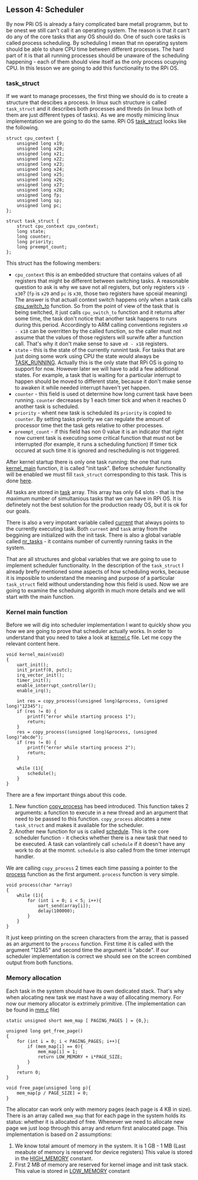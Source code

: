## Lesson 4: Scheduler 

By now PRi OS is already a fairy complicated bare metall programm, but to be onest we still can't call it an operating system. The reason is that it can't do any of the core tasks that any OS should do. One of such core tasks is called process scheduling. By scheduling I mean that nn operating system should be able to share CPU time between different processes. The hard part of it is that all running processes should be unaware of the scheduling happening - each of them should view itself as the only process ocupying  CPU. In this lesson we are going to add this functionality to the RPi OS.

### task_struct

If we want to manage processes, the first thing we should do is to create a structure that descibes a process. In linux such structure is called `task_struct` and it describes both processes and threds (in linux both of them are just different types of tasks). As we are mostly mimicing linux implementation we are going to do the same. RPi OS [task_struct](https://github.com/s-matyukevich/raspberry-pi-os/blob/master/src/lesson04/include/sched.h#L36) looks like the following.

```
struct cpu_context {
	unsigned long x19;
	unsigned long x20;
	unsigned long x21;
	unsigned long x22;
	unsigned long x23;
	unsigned long x24;
	unsigned long x25;
	unsigned long x26;
	unsigned long x27;
	unsigned long x28;
	unsigned long fp;
	unsigned long sp;
	unsigned long pc;
};

struct task_struct {
	struct cpu_context cpu_context;
	long state;	
	long counter;
	long priority;
	long preempt_count;
};
```

This struct has the following members:

* `cpu_context` this is an embedded structure that contains values of all registers that might be different between switching tasks. A reasonable question to ask is why we save not all registers, but only registers `x19 - x30`? (`fp` is `x29` and `pc` is `x30`, those two registers have spceial meaning) The answer is that actuall context switch happens only  when a task calls [cpu_switch_to](https://github.com/s-matyukevich/raspberry-pi-os/blob/master/src/lesson04/src/sched.S#L4) function. So from the point of view of the task that is being switched, it just calls `cpu_switch_to` function and it returns after some time, the task don't notice that another task happens to runs during this period.  Accordingly to ARM calling conventions registers `x0 - x18` can be overritten by the called function, so the caller must not assume that the values of those registers will surwife after a function call. That's why it don't make sense to save `x0 - x18` registers.
* `state` - this is the state of the currently runnint task. For tasks that are just doing some work using CPU the state would always be [TASK_RUNNING](https://github.com/s-matyukevich/raspberry-pi-os/blob/master/src/lesson04/include/sched.h#L15). Actually this is the only state that RPi OS is going to support for now. However later we will have to add a few additional states. For example, a task that is waiting for a particular interrupt to happen should be moved to different state, because it don't make sense to awaken it while needed interrupt haven't yet happen.
* `counter` - this field is used ot determine how long current task have been running. `counter` decreases by 1 each timer tick and when it reaches 0 another task is scheduled.
* `priority` - whent new task is scheduled its `priority` is copied to `counter`. By setting tasks priority we can regulate the amount of processor time thet the task gets relative to other processes.
* `preempt_count` - if this field has non 0 value it is an indicator that right now current task is executing some critical function that must not be interrupted (for example, it runs a scheduling function) If timer tick occured at such time it is ignored and rescheduling is not triggered.

After kernel startup there is only one task running: the one that runs [kernel_main](https://github.com/s-matyukevich/raspberry-pi-os/blob/master/src/lesson04/src/kernel.c#L19) function, it is called "init task". Before scheduler functionality will be enabled we must fill `task_struct` corresponding to this task. This is done [here](https://github.com/s-matyukevich/raspberry-pi-os/blob/master/src/lesson04/include/sched.h#L53). 

All tasks are stored in [task](https://github.com/s-matyukevich/raspberry-pi-os/blob/master/src/lesson04/include/sched.h#L53) array. This array has only 64 slots - that is the maximum number of simultanious tasks that we can have in RPi OS. It is definetely not the best solution for the production ready OS, but it is ok for our goals.

There is also a very impotant variable called [current](https://github.com/s-matyukevich/raspberry-pi-os/blob/master/src/lesson04/src/sched.c#L6) that always points to the currently executing task. Both `current` and `task` array from the beggining are initialized with the init task. There is also a global variable called [nr_tasks](https://github.com/s-matyukevich/raspberry-pi-os/blob/master/src/lesson04/src/sched.c#L8) - it contains number of currently running tasks in the system.

That are all structures and global variables that we are going to use to implement scheduler functionality. In the description of the `task_struct` I already brefly mentioned some aspects of how scheduling works, because it is imposible to understand the meaning and purpose of a particular `task_struct` field without understanding how this field is used. Now we are going to examine the scheduing algorith in much more details and we will start with the main function.

### Kernel main function

Before we will dig into scheduler implementation I want to quickly show you how we are going to prove that scheduler actually works. In order to understand that you need to take a look at [kernel.c](https://github.com/s-matyukevich/raspberry-pi-os/blob/master/src/lesson04/src/kernel.c) file. Let me copy the relevant content here.

```
void kernel_main(void)
{
	uart_init();
	init_printf(0, putc);
	irq_vector_init();
	timer_init();
	enable_interrupt_controller();
	enable_irq();

	int res = copy_process((unsigned long)&process, (unsigned long)"12345");
	if (res != 0) {
		printf("error while starting process 1");
		return;
	}
	res = copy_process((unsigned long)&process, (unsigned long)"abcde");
	if (res != 0) {
		printf("error while starting process 2");
		return;
	}

	while (1){
		schedule();
	}	
}
```

There are a few important things about this code.

1. New function [copy_process](https://github.com/s-matyukevich/raspberry-pi-os/blob/master/src/lesson04/src/fork.c#L5) has beed introduced. This function takes 2 arguments: a function to execute in a new thread and an argument that need to be passed to this function. `copy_process` alocates a new `task_struct`  and makes it available for the scheduler.
1. Another new function for us is called [schedule](https://github.com/s-matyukevich/raspberry-pi-os/blob/master/src/lesson04/src/sched.c#L21). This is the core scheduler function - it checks whether there is a new task that need to be executed. A task can volantirely call `schedule` if it doesn't have any work to do at the momnt. `schedule` is also called from the timer interrupt handler.

We are calling `copy_process` 2 times each time passing a pointer to the [process](https://github.com/s-matyukevich/raspberry-pi-os/blob/master/src/lesson04/src/kernel.c#L9) function as the first argument. `process` function is very simple.

```
void process(char *array)
{
	while (1){
		for (int i = 0; i < 5; i++){
			uart_send(array[i]);
			delay(100000);
		}
	}
}
``` 

It just keep printing on the screen characters from the array, that is passed as an argument to the `process` function. First time it is called with the argument "12345" and second time the argument is "abcde". If our scheduler implementation is correct we should see on the screen combined output from both functions. 

### Memory allocation

Each task in the system should have its own dedicated stack. That's why when alocating new task we mast have a way of allocating memory. For now our memory allocator is extrimely primitive. (The implementation can be found in [mm.c](https://github.com/s-matyukevich/raspberry-pi-os/blob/master/src/lesson04/src/mm.c) file)

```
static unsigned short mem_map [ PAGING_PAGES ] = {0,};

unsigned long get_free_page()
{
	for (int i = 0; i < PAGING_PAGES; i++){
		if (mem_map[i] == 0){
			mem_map[i] = 1;
			return LOW_MEMORY + i*PAGE_SIZE;
		}
	}
	return 0;
}

void free_page(unsigned long p){
	mem_map[p / PAGE_SIZE] = 0;
}
```
The allocator can work only with memory pages (each page is 4 KB in size). There is an array called `mem_map` that for each page in the system holds its status: whether it is allocated of free. Whenever we need to allocate new page we just loop through this array and return first analocated page. This implementation is based on 2 assumptions: 

1. We know total amount of memory in the system. It is 1 GB - 1 MB (Last meabute of memory is reserved for device registers) This value is stored in the [HIGH_MEMORY](https://github.com/s-matyukevich/raspberry-pi-os/blob/master/src/lesson04/include/mm.h#L4) constant.
1. First 2 MB of memory are reserved for kernel image and init task stack. This value is stored in [LOW_MEMORY](https://github.com/s-matyukevich/raspberry-pi-os/blob/master/src/lesson04/include/mm.h#L4) constant 
